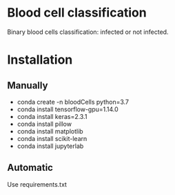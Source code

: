 # Blood cell classification
Binary blood cells classification: infected or not infected.

# Installation
## Manually
- conda create -n bloodCells python=3.7
- conda install tensorflow-gpu=1.14.0
- conda install keras=2.3.1
- conda install pillow
- conda install matplotlib
- conda install scikit-learn
- conda install jupyterlab
## Automatic
Use requirements.txt